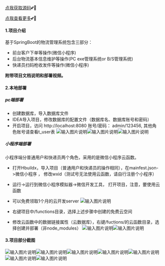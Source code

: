 [点我获取源码](https://x-x.fun/e/LV9d766f8cmal)💕🤞

[点我查看更多](http://blog.cyrobot.top/blog)💕🤞

#### 1.项目介绍
基于SpringBoot的物流管理系统包含三部分：

  - 前台客户下单等操作(微信小程序)
  - 后台物流基本信息维护等操作(PC exe管理系统or B/S管理系统)
  - 快递员扫码枪收发件等操作(微信小程序)

   **附带项目文档说明和部署视频。**
#### 2.本地部署
#####   pc端部署
  - 创建数据库，导入数据库文件
  - IDEA导入项目，修改数据库的配置文件（数据库名、数据库账号和密码）
  - 开启项目，访问 http://localhost:8080  账号/密码： admin/123456, 其他角色账号请查看t_user表
![输入图片说明](92.png)![输入图片说明](93.png)![输入图片说明](94.png)
  
##### 小程序端部署
  小程序端分普通用户和快递员两个角色，采用的是微信小程序云函数。
 
 - 打开Hbuildx，导入项目（普通用户和快递员的操作相同），在mainfest.json->微信小程序 ， 修改wxid（测试号无法使用云函数，请自行注册个小程序）
 - 运行->运行到微信小程序模拟器->微信开发工具， 打开项目，注意，要使用云函数
 - 可以免费领取1个月的云开发server
![输入图片说明](1.png)
 
 - 右键项目中/functions目录，选择上述步骤中创建的免费云空间
 - 修改云函数中的数据链接属性（云数据库），右键/fuctions/的云函数目录，选择创建并部署（非node_modules）
![输入图片说明](2.jpg)![输入图片说明](5.png)
#### 3.项目部分截图
![输入图片说明](3.png)![输入图片说明](4.png)![输入图片说明](6.png)![输入图片说明](7.png)![输入图片说明](9.png)![输入图片说明](91.png)![输入图片说明](95.png)